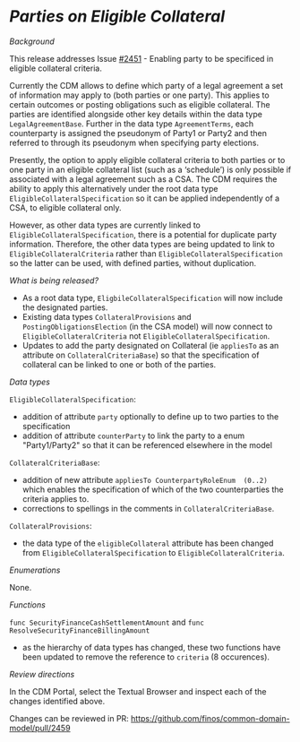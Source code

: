 # _Parties on Eligible Collateral_

_Background_

This release addresses Issue [#2451](https://github.com/finos/common-domain-model/issues/2451) - Enabling party to be specificed in eligible collateral criteria.

Currently the CDM allows to define which party of a legal agreement a set of information may apply to (both parties or one party). This applies to certain outcomes or posting obligations such as eligible collateral. The parties are identified alongside other key details within the data type `LegalAgreementBase`. Further in the data type `AgreementTerms`, each counterparty is assigned the pseudonym of Party1 or Party2 and then referred to through its pseudonym when specifying party elections.

Presently, the option to apply eligible collateral criteria to both parties or to one party in an eligible collateral list (such as a ‘schedule’) is only possible if associated with a legal agreement such as a CSA.​ The CDM requires the ability to apply this alternatively under the root data type `EligibleCollateralSpecification` so it can be applied independently of a CSA, to eligible collateral only.

However, as other data types are currently linked to `EligibleCollateralSpecification`, there is a potential for duplicate party information.  Therefore, the other data types are being updated to link to `EligibleCollateralCriteria` rather than `EligibleCollateralSpecification` so the latter can be used, with defined parties, without duplication.

_What is being released?_

- As a root data type, `EligbileCollateralSpecification` will now include the designated parties.
- Existing data types `CollateralProvisions` and `PostingObligationsElection` (in the CSA model) will now connect to `EligibleCollateralCriteria` not `EligibleCollateralSpecification`.
- Updates to add the party designated on Collateral (ie `appliesTo` as an attribute on `CollateralCriteriaBase`) so that the specification of collateral can be linked to one or both of the parties.

_Data types_

`EligibleCollateralSpecification`:
- addition of attribute `party` optionally to define up to two parties to the specification
- addition of attribute `counterParty` to link the party to a enum "Party1/Party2" so that it can be referenced elsewhere in the model

`CollateralCriteriaBase`:
- addition of new attribute `appliesTo CounterpartyRoleEnum  (0..2)` which enables the specification of which of the two counterparties the criteria applies to.
- corrections to spellings in the comments in `CollateralCriteriaBase`.

`CollateralProvisions`:
- the data type of the `eligibleCollateral` attribute has been changed from `EligibleCollateralSpecification` to `EligibleCollateralCriteria`.

_Enumerations_

None.

_Functions_

`func SecurityFinanceCashSettlementAmount` and `func ResolveSecurityFinanceBillingAmount`
- as the hierarchy of data types has changed, these two functions have been updated to remove the reference to `criteria` (8 occurences).

_Review directions_

In the CDM Portal, select the Textual Browser and inspect each of the changes identified above.

Changes can be reviewed in PR: https://github.com/finos/common-domain-model/pull/2459
